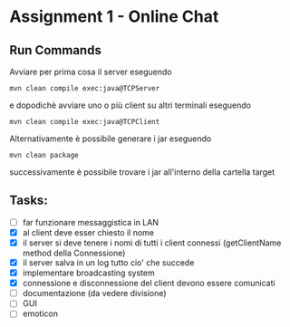 # Assignment 1 - Online Chat

## Run Commands

Avviare per prima cosa il server eseguendo

```
mvn clean compile exec:java@TCPServer 
```

e dopodichè avviare uno o più client su altri terminali eseguendo

```
mvn clean compile exec:java@TCPClient
```

Alternativamente è possibile generare i jar eseguendo

```
mvn clean package
```

successivamente è possibile trovare i jar all'interno della cartella target

## Tasks: 

- [ ] far funzionare messaggistica in LAN  
- [x] al client deve esser chiesto il nome  
- [x] il server si deve tenere i nomi di tutti i client connessi (getClientName method della Connessione)  
- [x] il server salva in un log tutto cio' che succede
- [x] implementare broadcasting system  
- [x] connessione e disconnessione del client devono essere comunicati
- [ ] documentazione (da vedere divisione)  
- [ ] GUI 
- [ ] emoticon
